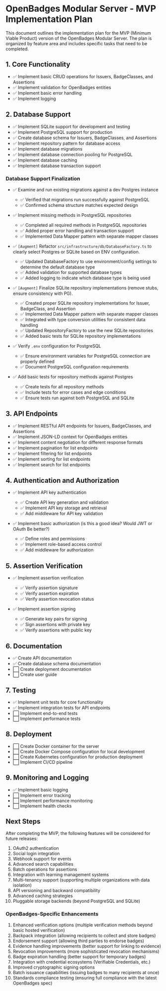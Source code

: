 # OpenBadges Modular Server - MVP Implementation Plan

This document outlines the implementation plan for the MVP (Minimum Viable Product) version of the OpenBadges Modular Server. The plan is organized by feature area and includes specific tasks that need to be completed.

## 1. Core Functionality

- ✅ Implement basic CRUD operations for Issuers, BadgeClasses, and Assertions
- ✅ Implement validation for OpenBadges entities
- ✅ Implement basic error handling
- ✅ Implement logging

## 2. Database Support

- ✅ Implement SQLite support for development and testing
- ✅ Implement PostgreSQL support for production
- ✅ Create database schema for Issuers, BadgeClasses, and Assertions
- ✅ Implement repository pattern for database access
- ✅ Implement database migrations
- ✅ Implement database connection pooling for PostgreSQL
- ✅ Implement database caching
- ✅ Implement database transaction support

### Database Support Finalization

- ✅ Examine and run existing migrations against a dev Postgres instance
  - ✅ Verified that migrations run successfully against PostgreSQL
  - ✅ Confirmed schema structure matches expected design

- ✅ Implement missing methods in PostgreSQL repositories
  - ✅ Completed all required methods in PostgreSQL repositories
  - ✅ Added proper error handling and transaction support
  - ✅ Implemented Data Mapper pattern with separate mapper classes

- ✅ `[Augment]` Refactor `src/infrastructure/db/DatabaseFactory.ts` to clearly select Postgres or SQLite based on ENV configuration.
  - ✅ Updated DatabaseFactory to use environment/config settings to determine the default database type
  - ✅ Added validation for supported database types
  - ✅ Added logging to indicate which database type is being used

- ✅ `[Augment]` Finalize SQLite repository implementations (remove stubs, ensure consistency with PG).
  - ✅ Created proper SQLite repository implementations for Issuer, BadgeClass, and Assertion
  - ✅ Implemented Data Mapper pattern with separate mapper classes
  - ✅ Integrated with type conversion utilities for consistent data handling
  - ✅ Updated RepositoryFactory to use the new SQLite repositories
  - ✅ Added basic tests for SQLite repository implementations

- ✅ Verify `.env` configuration for PostgreSQL
  - ✅ Ensure environment variables for PostgreSQL connection are properly defined
  - ✅ Document PostgreSQL configuration requirements

- ✅ Add basic tests for repository methods against Postgres
  - ✅ Create tests for all repository methods
  - ✅ Include tests for error cases and edge conditions
  - ✅ Ensure tests run against both PostgreSQL and SQLite

## 3. API Endpoints

- ✅ Implement RESTful API endpoints for Issuers, BadgeClasses, and Assertions
- ✅ Implement JSON-LD context for OpenBadges entities
- ✅ Implement content negotiation for different response formats
- ✅ Implement pagination for list endpoints
- ✅ Implement filtering for list endpoints
- ✅ Implement sorting for list endpoints
- ✅ Implement search for list endpoints

## 4. Authentication and Authorization

- ✅ Implement API key authentication
  - ✅ Create API key generation and validation
  - ✅ Implement API key storage and retrieval
  - ✅ Add middleware for API key validation

- ✅ Implement basic authorization (is this a good idea? Would JWT or OAuth Be better?)
  - ✅ Define roles and permissions
  - ✅ Implement role-based access control
  - ✅ Add middleware for authorization

## 5. Assertion Verification

- ✅ Implement assertion verification
  - ✅ Verify assertion signature
  - ✅ Verify assertion expiration
  - ✅ Verify assertion revocation status

- ✅ Implement assertion signing
  - ✅ Generate key pairs for signing
  - ✅ Sign assertions with private key
  - ✅ Verify assertions with public key

## 6. Documentation

- ✅ Create API documentation
- ✅ Create database schema documentation
- ⬜ Create deployment documentation
- ⬜ Create user guide

## 7. Testing

- ✅ Implement unit tests for core functionality
- ✅ Implement integration tests for API endpoints
- ⬜ Implement end-to-end tests
- ⬜ Implement performance tests

## 8. Deployment

- ⬜ Create Docker container for the server
- ⬜ Create Docker Compose configuration for local development
- ⬜ Create Kubernetes configuration for production deployment
- ⬜ Implement CI/CD pipeline

## 9. Monitoring and Logging

- ✅ Implement basic logging
- ⬜ Implement error tracking
- ⬜ Implement performance monitoring
- ⬜ Implement health checks

## Next Steps

After completing the MVP, the following features will be considered for future releases:

1. OAuth2 authentication
2. Social login integration
3. Webhook support for events
4. Advanced search capabilities
5. Batch operations for assertions
6. Integration with learning management systems
7. Multi-tenancy support (supporting multiple organizations with data isolation)
8. API versioning and backward compatibility
9. Advanced caching strategies
10. Pluggable storage backends (beyond PostgreSQL and SQLite)

### OpenBadges-Specific Enhancements

1. Enhanced verification options (multiple verification methods beyond basic hosted verification)
2. Backpack integration (allowing recipients to collect and store badges)
3. Endorsement support (allowing third parties to endorse badges)
4. Evidence handling improvements (better support for linking to evidence)
5. Revocation improvements (more sophisticated revocation mechanisms)
6. Badge expiration handling (better support for temporary badges)
7. Integration with credential ecosystems (Verifiable Credentials, etc.)
8. Improved cryptographic signing options
9. Batch issuance capabilities (issuing badges to many recipients at once)
10. Standards compliance testing (ensuring full compliance with the latest OpenBadges spec)
